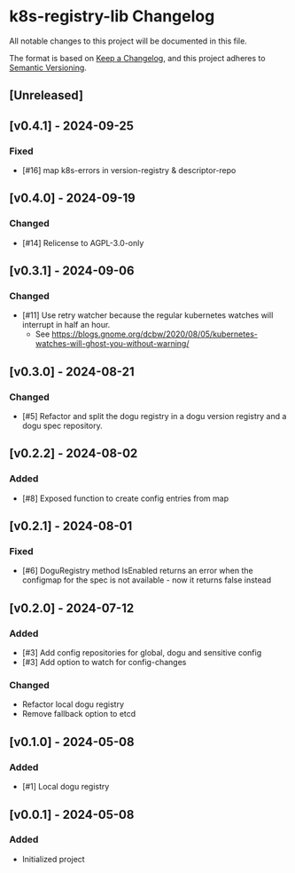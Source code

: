 # k8s-registry-lib Changelog
All notable changes to this project will be documented in this file.

The format is based on [Keep a Changelog](https://keepachangelog.com/en/1.0.0/),
and this project adheres to [Semantic Versioning](https://semver.org/spec/v2.0.0.html).

## [Unreleased]

## [v0.4.1] - 2024-09-25
### Fixed
- [#16] map k8s-errors in version-registry & descriptor-repo

## [v0.4.0] - 2024-09-19
### Changed
- [#14] Relicense to AGPL-3.0-only

## [v0.3.1] - 2024-09-06
### Changed
- [#11] Use retry watcher because the regular kubernetes watches will interrupt in half an hour.
  - See https://blogs.gnome.org/dcbw/2020/08/05/kubernetes-watches-will-ghost-you-without-warning/

## [v0.3.0] - 2024-08-21
### Changed
- [#5] Refactor and split the dogu registry in a dogu version registry and a dogu spec repository.

## [v0.2.2] - 2024-08-02
### Added
- [#8] Exposed function to create config entries from map

## [v0.2.1] - 2024-08-01
### Fixed
- [#6] DoguRegistry method IsEnabled returns an error when the configmap for the spec is not available - now it returns false instead

## [v0.2.0] - 2024-07-12
### Added
- [#3] Add config repositories for global, dogu and sensitive config
- [#3] Add option to watch for config-changes

### Changed
- Refactor local dogu registry 
- Remove fallback option to etcd

## [v0.1.0] - 2024-05-08
### Added
- [#1] Local dogu registry

## [v0.0.1] - 2024-05-08
### Added
- Initialized project
